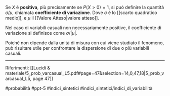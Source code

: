Se $X$ è **positiva**, più precisamente se $P (X \gt 0) = 1$, si può definire la quantità $\sigma/\mu$, chiamata **coefficiente di variazione**.
Dove $\sigma$ è lo [[scarto quadratico medio]], e $\mu$ il [[Valore Atteso|valore atteso]].

Nel caso di variabili casuali non necessariamente positive, il coefficiente di variazione si definisce come $\sigma / |\mu|$.

Poiché non dipende dalla unità di misura con cui viene studiato il fenomeno, può risultare utile per confrontare la dispersione di due o più variabili casuali.

***
Riferimenti:
[[Lucidi & materiale/5_prob_varcasual_L5.pdf#page=47&selection=14,0,47,18|5_prob_varcasual_L5, page 47]]

#probabilità 
#ppt-5 
#indici_sintetici 
#indici_sintetici/indici_di_variabilità 